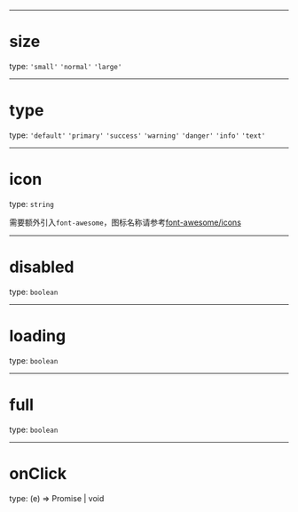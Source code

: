 -----

# size

type: `'small'` `'normal'` `'large'`

-----

# type

type: `'default'` `'primary'` `'success'` `'warning'` `'danger'` `'info'` `'text'`

-----

# icon

type: `string`

需要额外引入`font-awesome`，图标名称请参考[font-awesome/icons](http://fontawesome.io/icons/)

-----

# disabled

type: `boolean`

-----

# loading

type: `boolean`

-----

# full

type: `boolean`

-----

# onClick

type: (e) => Promise | void
